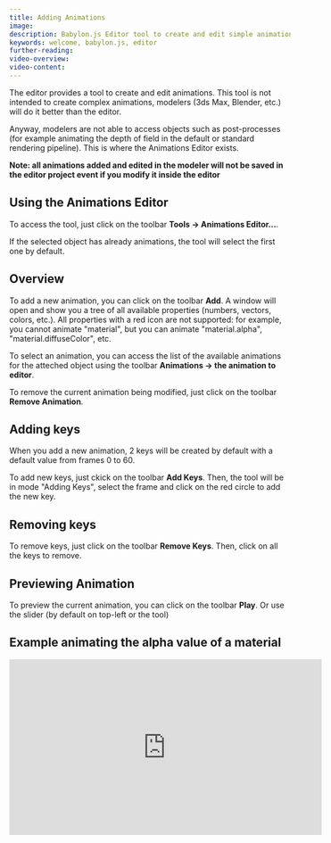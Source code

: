 ```yaml
---
title: Adding Animations
image: 
description: Babylon.js Editor tool to create and edit simple animations.
keywords: welcome, babylon.js, editor
further-reading:
video-overview:
video-content:
---
```


The editor provides a tool to create and edit animations. This tool is not intended to create complex animations, modelers (3ds Max, Blender, etc.) will do it better than the editor.

Anyway, modelers are not able to access objects such as post-processes (for example animating the depth of field in the default or standard rendering pipeline). This is where the Animations Editor exists.

**Note: all animations added and edited in the modeler will not be saved in the editor project event if you modify it inside the editor**

## Using the Animations Editor
To access the tool, just click on the toolbar **Tools -> Animations Editor...**.

If the selected object has already animations, the tool will select the first one by default.

## Overview
To add a new animation, you can click on the toolbar **Add**. A window will open and show you a tree of all available properties (numbers, vectors, colors, etc.).
All properties with a red icon are not supported: for example, you cannot animate "material", but you can animate "material.alpha", "material.diffuseColor", etc.

To select an animation, you can access the list of the available animations for the atteched object using the toolbar **Animations -> the animation to editor**.

To remove the current animation being modified, just click on the toolbar **Remove Animation**.

## Adding keys
When you add a new animation, 2 keys will be created by default with a default value from frames 0 to 60.

To add new keys, just ckick on the toolbar **Add Keys**. Then, the tool will be in mode "Adding Keys", select the frame and click on the red circle to add the new key.

## Removing keys
To remove keys, just click on the toolbar **Remove Keys**. Then, click on all the keys to remove.

## Previewing Animation
To preview the current animation, you can click on the toolbar **Play**. Or use the slider (by default on top-left or the tool)

## Example animating the alpha value of a material
<iframe width="560" height="315" src="https://www.youtube.com/embed/zl_bUqo3juI" frameborder="0" allow="autoplay; encrypted-media" allowFullScreen></iframe>
